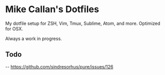# Mike Callan's Dotfiles

My dotfile setup for ZSH, Vim, Tmux, Sublime, Atom, and more. Optimized for OSX.

Always a work in progress.

## Todo

-- https://github.com/sindresorhus/pure/issues/126
